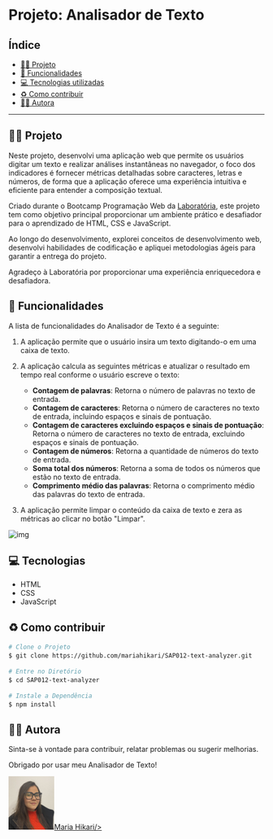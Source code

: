 # Projeto: Analisador de Texto

## Índice

- [👩‍💻 Projeto](#-projeto)
- [🧠 Funcionalidades](#-funcionalidades)
- [💻 Tecnologias utilizadas](#-tecnologias)
- [♻️ Como contribuir](#-como-contribuir)
- [💁‍♀️ Autora](#-autora)

---

## 👩‍💻 Projeto

Neste projeto, desenvolvi uma aplicação web que permite os usuários digitar um texto e realizar análises instantâneas no navegador, o foco dos indicadores é fornecer métricas detalhadas sobre caracteres, letras e números, de forma que a aplicação oferece uma experiência intuitiva e eficiente para entender a composição textual.

Criado durante o Bootcamp Programação Web da [Laboratória](https://www.laboratoria.la/br), este projeto tem como objetivo principal proporcionar um ambiente prático e desafiador para o aprendizado de HTML, CSS e JavaScript. 

Ao longo do desenvolvimento, explorei conceitos de desenvolvimento web, desenvolvi habilidades de codificação e apliquei metodologias ágeis para garantir a entrega do projeto.

Agradeço à Laboratória por proporcionar uma experiência enriquecedora e desafiadora.

## 🧠 Funcionalidades

A lista de funcionalidades do Analisador de Texto é a seguinte:

1. A aplicação permite que o usuário insira um texto digitando-o em uma caixa de texto.

2. A aplicação calcula as seguintes métricas e atualizar o resultado em tempo real conforme o usuário escreve o texto:

    - **Contagem de palavras**: Retorna o número de palavras no texto de entrada.
    - **Contagem de caracteres**: Retorna o número de caracteres no texto de entrada, incluindo espaços e sinais de pontuação.
    - **Contagem de caracteres excluindo espaços e sinais de pontuação**: Retorna o número de caracteres no texto de entrada, excluindo espaços e sinais de pontuação.
    - **Contagem de números**: Retorna a quantidade de números do texto de entrada.
    - **Soma total dos números**: Retorna a soma de todos os números que estão no texto de entrada.
    - **Comprimento médio das palavras**: Retorna o comprimento médio das palavras do texto de entrada.

3. A aplicação permite limpar o conteúdo da caixa de texto e zera as métricas ao clicar no botão "Limpar".

![img](https://github.com/Laboratoria/SAP012-text-analyzer/assets/152895146/49ad229a-4544-4665-ac13-b658e51065ae)

## 💻 Tecnologias 

  + HTML
  + CSS
  + JavaScript

## ♻️ Como contribuir

```bash
# Clone o Projeto
$ git clone https://github.com/mariahikari/SAP012-text-analyzer.git
```

```bash
# Entre no Diretório
$ cd SAP012-text-analyzer
```

```bash
# Instale a Dependência
$ npm install
```

## 💁‍♀️ Autora

Sinta-se à vontade para contribuir, relatar problemas ou sugerir melhorias. 

Obrigado por usar meu Analisador de Texto!


<a href="https://github.com/mariahikari">
<img src="Autora.jpg" width="90px"<b>Maria Hikari</b>/></a>






